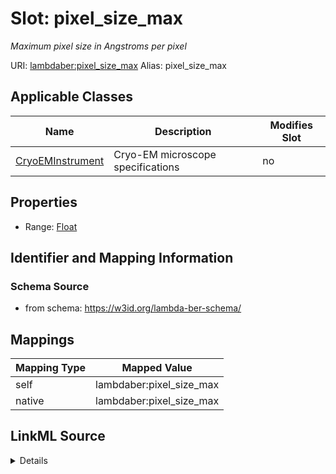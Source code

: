 

# Slot: pixel_size_max 


_Maximum pixel size in Angstroms per pixel_





URI: [lambdaber:pixel_size_max](https://w3id.org/lambda-ber-schema/pixel_size_max)
Alias: pixel_size_max

<!-- no inheritance hierarchy -->





## Applicable Classes

| Name | Description | Modifies Slot |
| --- | --- | --- |
| [CryoEMInstrument](CryoEMInstrument.md) | Cryo-EM microscope specifications |  no  |






## Properties

* Range: [Float](Float.md)




## Identifier and Mapping Information






### Schema Source


* from schema: https://w3id.org/lambda-ber-schema/




## Mappings

| Mapping Type | Mapped Value |
| ---  | ---  |
| self | lambdaber:pixel_size_max |
| native | lambdaber:pixel_size_max |




## LinkML Source

<details>
```yaml
name: pixel_size_max
description: Maximum pixel size in Angstroms per pixel
from_schema: https://w3id.org/lambda-ber-schema/
rank: 1000
alias: pixel_size_max
owner: CryoEMInstrument
domain_of:
- CryoEMInstrument
range: float

```
</details>